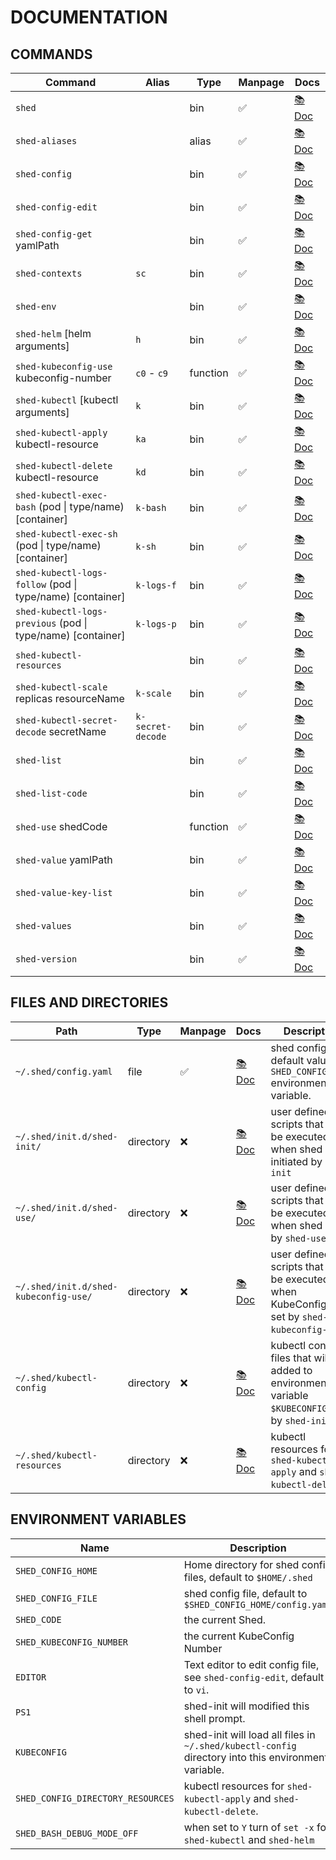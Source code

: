 # DOCUMENTATION

## COMMANDS

| Command                                                     | Alias             | Type     | Manpage | Docs                                   |
| ----------------------------------------------------------- | ----------------- | -------- | ------- | -------------------------------------- |
| `shed`                                                      |                   | bin      | ✅       | [📚 Doc](shed.md)                       |
| `shed-aliases`                                              |                   | alias    | ✅       | [📚 Doc](shed-aliases.md)               |
| `shed-config`                                               |                   | bin      | ✅       | [📚 Doc](shed-config.md)                |
| `shed-config-edit`                                          |                   | bin      | ✅       | [📚 Doc](shed-config-edit.md)           |
| `shed-config-get` yamlPath                                  |                   | bin      | ✅       | [📚 Doc](shed-config-get.md)            |
| `shed-contexts`                                             | `sc`              | bin      | ✅       | [📚 Doc](shed-contexts.md)              |
| `shed-env`                                                  |                   | bin      | ✅       | [📚 Doc](shed-env.md)                   |
| `shed-helm` [helm arguments]                                | `h`               | bin      | ✅       | [📚 Doc](shed-helm.md)                  |
| `shed-kubeconfig-use` kubeconfig-number                     | `c0` - `c9`       | function | ✅       | [📚 Doc](shed-kubeconfig-use.md)        |
| `shed-kubectl` [kubectl arguments]                          | `k`               | bin      | ✅       | [📚 Doc](shed-kubectl.md)               |
| `shed-kubectl-apply` kubectl-resource                       | `ka`              | bin      | ✅       | [📚 Doc](shed-kubectl-apply.md)         |
| `shed-kubectl-delete` kubectl-resource                      | `kd`              | bin      | ✅       | [📚 Doc](shed-kubectl-delete.md)        |
| `shed-kubectl-exec-bash` (pod \| type/name) [container]     | `k-bash`          | bin      | ✅       | [📚 Doc](shed-kubectl-exec-bash.md)     |
| `shed-kubectl-exec-sh` (pod \| type/name) [container]       | `k-sh`            | bin      | ✅       | [📚 Doc](shed-kubectl-exec-sh.md)       |
| `shed-kubectl-logs-follow` (pod \| type/name) [container]   | `k-logs-f`        | bin      | ✅       | [📚 Doc](shed-kubectl-logs-follow.md)   |
| `shed-kubectl-logs-previous` (pod \| type/name) [container] | `k-logs-p`        | bin      | ✅       | [📚 Doc](shed-kubectl-logs-previous.md) |
| `shed-kubectl-resources`                                    |                   | bin      | ✅       | [📚 Doc](shed-kubectl-resources.md)     |
| `shed-kubectl-scale` replicas resourceName                  | `k-scale`         | bin      | ✅       | [📚 Doc](shed-kubectl-scale.md)         |
| `shed-kubectl-secret-decode` secretName                     | `k-secret-decode` | bin      | ✅       | [📚 Doc](shed-kubectl-secret-decode.md) |
| `shed-list`                                                 |                   | bin      | ✅       | [📚 Doc](shed-list.md)                  |
| `shed-list-code`                                            |                   | bin      | ✅       | [📚 Doc](shed-list-code.md)             |
| `shed-use` shedCode                                         |                   | function | ✅       | [📚 Doc](shed-use.md)                   |
| `shed-value` yamlPath                                       |                   | bin      | ✅       | [📚 Doc](shed-value.md)                 |
| `shed-value-key-list`                                       |                   | bin      | ✅       | [📚 Doc](shed-value-key-list.md)        |
| `shed-values`                                               |                   | bin      | ✅       | [📚 Doc](shed-values.md)                |
| `shed-version`                                              |                   | bin      | ✅       | [📚 Doc](shed-version.md)               |

## FILES AND DIRECTORIES

| Path                                  | Type      | Manpage | Docs                                             | Description                                                                                      |
| ------------------------------------- | --------- | ------- | ------------------------------------------------ | ------------------------------------------------------------------------------------------------ |
| `~/.shed/config.yaml`                 | file      | ✅       | [📚 Doc](file-shed-config.yaml.md)                | shed config file, default value of `SHED_CONFIG_FILE` environment variable.                      |
| `~/.shed/init.d/shed-init/`           | directory | ❌       | [📚 Doc](directory-init.d-shed-init.md)           | user defined scripts that will be executed when shed is initiated by `shed-init`                 |
| `~/.shed/init.d/shed-use/`            | directory | ❌       | [📚 Doc](directory-init.d-shed-use.md)            | user defined scripts that will be executed when shed is set by `shed-use`.                       |
| `~/.shed/init.d/shed-kubeconfig-use/` | directory | ❌       | [📚 Doc](directory-init.d-shed-kubeconfig-use.md) | user defined scripts that will be executed when KubeConfig is set by `shed-kubeconfig-use`.      |
| `~/.shed/kubectl-config`              | directory | ❌       | [📚 Doc](directory-kubectl-config.md)             | kubectl config files that will be added to environment variable `$KUBECONFIG` on by `shed-init`. |
| `~/.shed/kubectl-resources`           | directory | ❌       | [📚 Doc](directory-kubectl-resources.md)          | kubectl resources for `shed-kubectl-apply` and `shed-kubectl-delete`.                            |

## ENVIRONMENT VARIABLES

| Name                              | Description                                                                                         |
| --------------------------------- | --------------------------------------------------------------------------------------------------- |
| `SHED_CONFIG_HOME`                | Home directory for shed config files, default to `$HOME/.shed`                                      |
| `SHED_CONFIG_FILE`                | shed config file, default to `$SHED_CONFIG_HOME/config.yaml`                                        |
| `SHED_CODE`                       | the current Shed.                                                                                   |
| `SHED_KUBECONFIG_NUMBER`          | the current KubeConfig Number                                                                       |
| `EDITOR`                          | Text editor to edit config file, see `shed-config-edit`, default to `vi`.                           |
| `PS1`                             | shed-init will modified this shell prompt.                                                          |
| `KUBECONFIG`                      | shed-init will load all files in `~/.shed/kubectl-config` directory into this environment variable. |
| `SHED_CONFIG_DIRECTORY_RESOURCES` | kubectl resources for `shed-kubectl-apply` and `shed-kubectl-delete`.                               |
| `SHED_BASH_DEBUG_MODE_OFF`        | when set to `Y` turn of `set -x` for `shed-kubectl` and `shed-helm`                                 |
